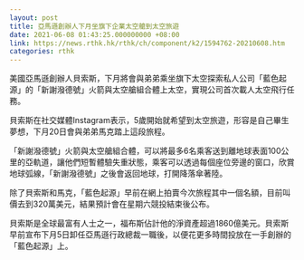 ```yaml
---
layout: post
title: 亞馬遜創辦人下月坐旗下企業太空艙到太空旅遊
date: 2021-06-08 01:43:25.000000000 +08:00
link: https://news.rthk.hk/rthk/ch/component/k2/1594762-20210608.htm
categories: rthk
---
```


美國亞馬遜創辦人貝索斯，下月將會與弟弟乘坐旗下太空探索私人公司「藍色起源」的「新謝潑德號」火箭與太空艙組合體上太空，實現公司首次載人太空飛行任務。

貝索斯在社交媒體Instagram表示，5歲開始就希望到太空旅遊，形容是自己畢生夢想，下月20日會與弟弟馬克踏上這段旅程。

「新謝潑德號」火箭與太空艙組合體，可以將最多6名乘客送到離地球表面100公里的亞軌道，讓他們短暫體驗失重狀態，乘客可以透過每個座位旁邊的窗口，欣賞地球弧線，「新謝潑德號」之後會返回地球，打開降落傘著陸。

除了貝索斯和馬克，「藍色起源」早前在網上拍賣今次旅程其中一個名額，目前叫價去到320萬美元，結果預計會在星期六競投結束後公布。

貝索斯是全球最富有人士之一，福布斯佔計他的淨資產超過1860億美元。貝索斯早前宣布下月5日卸任亞馬遜行政總裁一職後，以便花更多時間投放在一手創辦的「藍色起源」上。
